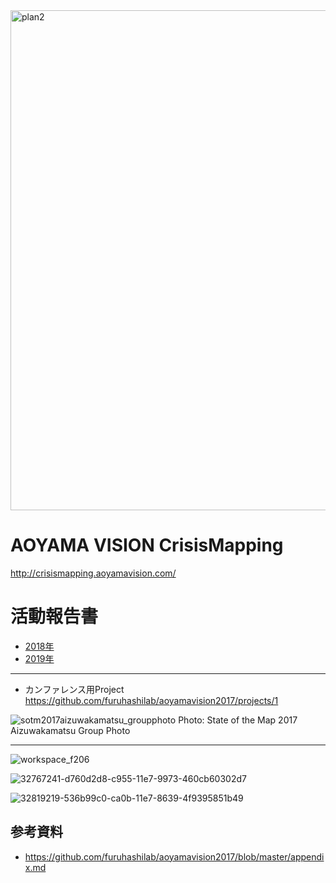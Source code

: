 <img width="800" alt="plan2" src="https://user-images.githubusercontent.com/416977/35314260-52756c88-0108-11e8-89ed-07ffad1a0a95.png">

# AOYAMA VISION CrisisMapping
http://crisismapping.aoyamavision.com/



# 活動報告書
* [2018年](https://github.com/furuhashilab/aoyamavision2017/blob/master/pressrelease/DRONEBIRD%20annual-report_2018-03-06-ahigh.pdf)
* [2019年](https://github.com/furuhashilab/aoyamavision2017/blob/master/pressrelease/report_20200401.pdf)

---

* カンファレンス用Project
https://github.com/furuhashilab/aoyamavision2017/projects/1


![sotm2017aizuwakamatsu_groupphoto](https://user-images.githubusercontent.com/416977/37636640-92bfd90e-2c46-11e8-9e39-11e069e4db8f.jpg)
Photo: State of the Map 2017 Aizuwakamatsu Group Photo

---


![workspace_f206](https://user-images.githubusercontent.com/416977/32482193-e7e4665a-c3d9-11e7-9f52-16fe0508814a.JPG)

![32767241-d760d2d8-c955-11e7-9973-460cb60302d7](https://user-images.githubusercontent.com/416977/32819036-5478fb92-ca0a-11e7-8347-42faffd4f285.jpg)

![32819219-536b99c0-ca0b-11e7-8639-4f9395851b49](https://user-images.githubusercontent.com/416977/32830384-54222334-ca38-11e7-82ff-6c4d80e57b85.jpeg)


## 参考資料
* https://github.com/furuhashilab/aoyamavision2017/blob/master/appendix.md

